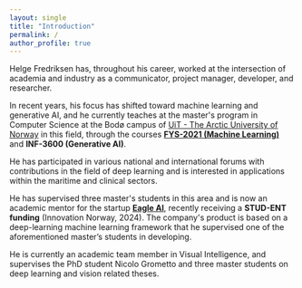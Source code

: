 ```yaml
---
layout: single
title: "Introduction"
permalink: /
author_profile: true
---
```


Helge Fredriksen has, throughout his career, worked at the intersection of academia and industry as a communicator, project manager, developer, and researcher.

In recent years, his focus has shifted toward machine learning and generative AI, and he currently teaches at the master's program in Computer Science at the Bodø campus of [UiT - The Arctic University of Norway](https://en.uit.no/startsida) in this field, through the courses [**FYS-2021 (Machine Learning)**](https://uit.no/utdanning/emner/emne/842206/fys-2021?ar=2024&semester=H) and **INF-3600 (Generative AI)**.

He has participated in various national and international forums with contributions in the field of deep learning and is interested in applications within the maritime and clinical sectors.

He has supervised three master's students in this area and is now an academic mentor for the startup [**Eagle AI**](https://eagleai.no/), recently receiving a **STUD-ENT funding** (Innovation Norway, 2024). The company's product is based on a deep-learning machine learning framework that he supervised one of the aforementioned master’s students in developing.

He is currently an academic team member in Visual Intelligence, and supervises the PhD student Nicolo Grometto and three master students on deep learning and vision related theses.

